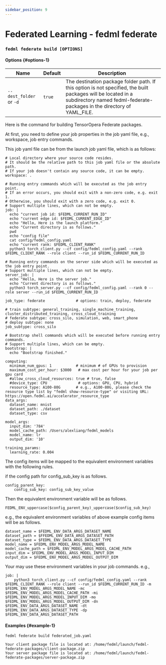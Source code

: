 ```yaml
---
sidebar_position: 9
---
```

# Federated Learning - fedml federate

### `fedml federate build [OPTIONS]`

#### Options {#options-1}

| Name                          | Default | Description                                                                                                                                                                             |
|-------------------------------|---------|-----------------------------------------------------------------------------------------------------------------------------------------------------------------------------------------|
| `--dest_folder` or `-d`       | `true`  | The destination package folder path. If this option is not specified, the built packages will be located in a subdirectory named fedml-federate-packages in the directory of YAML_FILE. |

Here is the command for building TensorOpera Federate packages.

At first, you need to define your job properties in the job yaml file, e.g., workspace, job entry commands.

This job yaml file can be from the launch job yaml file, which is as follows:

```
# Local directory where your source code resides.
# It should be the relative path to this job yaml file or the absolute path.
# If your job doesn't contain any source code, it can be empty.
workspace: .

# Running entry commands which will be executed as the job entry point.
# If an error occurs, you should exit with a non-zero code, e.g. exit 1.
# Otherwise, you should exit with a zero code, e.g. exit 0.
# Support multiple lines, which can not be empty.
job: |
  echo "current job id: $FEDML_CURRENT_RUN_ID"
  echo "current edge id: $FEDML_CURRENT_EDGE_ID"
  echo "Hello, Here is the launch platform."
  echo "Current directory is as follows."
  pwd
  echo "config file"
  cat config/fedml_config.yaml
  echo "current rank: $FEDML_CLIENT_RANK"
  python3 torch_client.py --cf config/fedml_config.yaml --rank $FEDML_CLIENT_RANK --role client --run_id $FEDML_CURRENT_RUN_ID

# Running entry commands on the server side which will be executed as the job entry point.
# Support multiple lines, which can not be empty.
server_job: |
  echo "Hello, Here is the server job."
  echo "Current directory is as follows."
  python3 torch_server.py --cf config/fedml_config.yaml --rank 0 --role server --run_id $FEDML_CURRENT_RUN_ID

job_type: federate              # options: train, deploy, federate

# train subtype: general_training, single_machine_training, cluster_distributed_training, cross_cloud_training
# federate subtype: cross_silo, simulation, web, smart_phone
# deploy subtype: none
job_subtype: cross_silo

# Bootstrap shell commands which will be executed before running entry commands.
# Support multiple lines, which can be empty.
bootstrap: |
  echo "Bootstrap finished."

computing:
  minimum_num_gpus: 1           # minimum # of GPUs to provision
  maximum_cost_per_hour: $3000   # max cost per hour for your job per gpu card
  #allow_cross_cloud_resources: true # true, false
  #device_type: CPU              # options: GPU, CPU, hybrid
  resource_type: A100-80G       # e.g., A100-80G, please check the resource type list by "fedml show-resource-type" or visiting URL: https://open.fedml.ai/accelerator_resource_type
data_args:
  dataset_name: mnist
  dataset_path: ./dataset
  dataset_type: csv

model_args:
  input_dim: '784'
  model_cache_path: /Users/alexliang/fedml_models
  model_name: lr
  output_dim: '10'

training_params:
  learning_rate: 0.004
```

The config items will be mapped to the equivalent environment variables with the following rules.

if the config path for config_sub_key is as follows.
```
config_parent_key:
    config_sub_key: config_sub_key_value
```

Then the equivalent environment variable will be as follows.

```
FEDML_ENV_uppercase($config_parent_key)_uppercase($config_sub_key)
```

e.g., the equivalent environment variables of above example config items will be as follows.

```
dataset_name = $FEDML_ENV_DATA_ARGS_DATASET_NAME
dataset_path = $FFEDML_ENV_DATA_ARGS_DATASET_PATH
dataset_type = $FEDML_ENV_DATA_ARGS_DATASET_TYPE
model_name = $FEDML_ENV_MODEL_ARGS_MODEL_NAME
model_cache_path = $FEDML_ENV_MODEL_ARGS_MODEL_CACHE_PATH
input_dim = $FEDML_ENV_MODEL_ARGS_MODEL_INPUT_DIM
output_dim = $FEDML_ENV_MODEL_ARGS_MODEL_OUTPUT_DIM
```

Your may use these environment variables in your job commands. e.g.,
```
job: |
    python3 torch_client.py --cf config/fedml_config.yaml --rank $FEDML_CLIENT_RANK --role client --run_id $FEDML_CURRENT_RUN_ID -m $FEDML_ENV_MODEL_ARGS_MODEL_NAME -mc $FEDML_ENV_MODEL_ARGS_MODEL_CACHE_PATH -mi $FEDML_ENV_MODEL_ARGS_MODEL_INPUT_DIM -mo $FEDML_ENV_MODEL_ARGS_MODEL_OUTPUT_DIM -dn $FEDML_ENV_DATA_ARGS_DATASET_NAME -dt $FEDML_ENV_DATA_ARGS_DATASET_TYPE -dp $FEDML_ENV_DATA_ARGS_DATASET_PATH
```

#### Examples {#example-1}
```
fedml federate build federated_job.yaml

Your client package file is located at: /home/fedml/launch/fedml-federate-packages/client-package.zip
Your server package file is located at: /home/fedml/launch/fedml-federate-packages/server-package.zip
```
